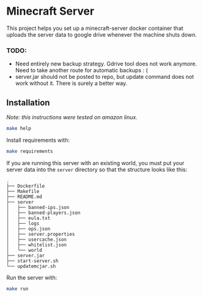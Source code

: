 # Minecraft Server 

This project helps you set up a minecraft-server docker container that uploads the server data to google drive whenever the machine shuts down.

### TODO:
- Need entirely new backup strategy. Gdrive tool does not work anymore. Need to take another route for automatic backups : (
- server.jar should not be posted to repo, but update command does not work without it. There is surely a better way. 

## Installation
*Note: this instructions were tested on amazon linux.*


```bash
make help
```

Install requirements with:
```bash
make requirements
```

If you are running this server with an existing world, you must put your server data into the `server` directory so that the structure looks like this:
```
.
├── Dockerfile
├── Makefile
├── README.md
├── server
│   ├── banned-ips.json
│   ├── banned-players.json
│   ├── eula.txt
│   ├── logs
│   ├── ops.json
│   ├── server.properties
│   ├── usercache.json
│   ├── whitelist.json
│   └── world
├── server.jar
├── start-server.sh
└── updatemcjar.sh
```

Run the server with:
```bash
make run
```

